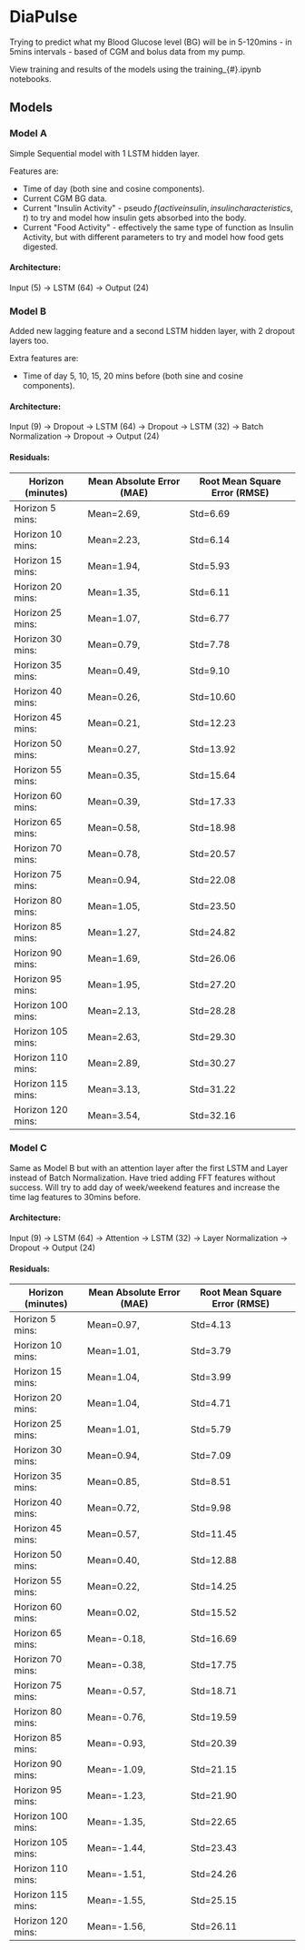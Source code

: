 # DiaPulse

Trying to predict what my Blood Glucose level (BG) will be in 5-120mins - in 5mins intervals - based of CGM and bolus data from my pump.

View training and results of the models using the training_{#}.ipynb notebooks.

## Models

### Model A

Simple Sequential model with 1 LSTM hidden layer.

Features are:
 - Time of day (both sine and cosine components).
 - Current CGM BG data.
 - Current "Insulin Activity" - pseudo $f(active insulin, insulin characteristics, t)$ to try and model how insulin gets absorbed into the body.
 - Current "Food Activity" - effectively the same type of function as Insulin Activity, but with different parameters to try and model how food gets digested.

#### Architecture:

Input (5) -> LSTM (64) -> Output (24)


### Model B

Added new lagging feature and a second LSTM hidden layer, with 2 dropout layers too.

Extra features are:
 - Time of day 5, 10, 15, 20 mins before (both sine and cosine components).

#### Architecture:

Input (9) -> Dropout -> LSTM (64) -> Dropout -> LSTM (32) -> Batch Normalization -> Dropout -> Output (24)

#### Residuals:

| Horizon (minutes) | Mean Absolute Error (MAE) | Root Mean Square Error (RMSE) |
|--------------------|---------------------------|--------------------------------|
| Horizon 5 mins: | Mean=2.69, | Std=6.69
| Horizon 10 mins: | Mean=2.23, | Std=6.14
| Horizon 15 mins: | Mean=1.94, | Std=5.93
| Horizon 20 mins: | Mean=1.35, | Std=6.11
| Horizon 25 mins: | Mean=1.07, | Std=6.77
| Horizon 30 mins: | Mean=0.79, | Std=7.78
| Horizon 35 mins: | Mean=0.49, | Std=9.10
| Horizon 40 mins: | Mean=0.26, | Std=10.60
| Horizon 45 mins: | Mean=0.21, | Std=12.23
| Horizon 50 mins: | Mean=0.27, | Std=13.92
| Horizon 55 mins: | Mean=0.35, | Std=15.64
| Horizon 60 mins: | Mean=0.39, | Std=17.33
| Horizon 65 mins: | Mean=0.58, | Std=18.98
| Horizon 70 mins: | Mean=0.78, | Std=20.57
| Horizon 75 mins: | Mean=0.94, | Std=22.08
| Horizon 80 mins: | Mean=1.05, | Std=23.50
| Horizon 85 mins: | Mean=1.27, | Std=24.82
| Horizon 90 mins: | Mean=1.69, | Std=26.06
| Horizon 95 mins: | Mean=1.95, | Std=27.20
| Horizon 100 mins: | Mean=2.13, | Std=28.28
| Horizon 105 mins: | Mean=2.63, | Std=29.30
| Horizon 110 mins: | Mean=2.89, | Std=30.27
| Horizon 115 mins: | Mean=3.13, | Std=31.22
| Horizon 120 mins: | Mean=3.54, | Std=32.16


### Model C

Same as Model B but with an attention layer after the first LSTM and Layer instead of Batch Normalization. Have tried adding FFT features without success. Will try to add day of week/weekend features and increase the time lag features to 30mins before.

#### Architecture:

Input (9) -> LSTM (64) -> Attention -> LSTM (32) -> Layer Normalization -> Dropout -> Output (24)

#### Residuals:

| Horizon (minutes) | Mean Absolute Error (MAE) | Root Mean Square Error (RMSE) |
|--------------------|---------------------------|--------------------------------|
| Horizon 5 mins: | Mean=0.97, | Std=4.13
| Horizon 10 mins: | Mean=1.01, | Std=3.79
| Horizon 15 mins: | Mean=1.04, | Std=3.99
| Horizon 20 mins: | Mean=1.04, | Std=4.71
| Horizon 25 mins: | Mean=1.01, | Std=5.79
| Horizon 30 mins: | Mean=0.94, | Std=7.09
| Horizon 35 mins: | Mean=0.85, | Std=8.51
| Horizon 40 mins: | Mean=0.72, | Std=9.98
| Horizon 45 mins: | Mean=0.57, | Std=11.45
| Horizon 50 mins: | Mean=0.40, | Std=12.88
| Horizon 55 mins: | Mean=0.22, | Std=14.25
| Horizon 60 mins: | Mean=0.02, | Std=15.52
| Horizon 65 mins: | Mean=-0.18, | Std=16.69
| Horizon 70 mins: | Mean=-0.38, | Std=17.75
| Horizon 75 mins: | Mean=-0.57, | Std=18.71
| Horizon 80 mins: | Mean=-0.76, | Std=19.59
| Horizon 85 mins: | Mean=-0.93, | Std=20.39
| Horizon 90 mins: | Mean=-1.09, | Std=21.15
| Horizon 95 mins: | Mean=-1.23, | Std=21.90
| Horizon 100 mins: | Mean=-1.35, | Std=22.65
| Horizon 105 mins: | Mean=-1.44, | Std=23.43
| Horizon 110 mins: | Mean=-1.51, | Std=24.26
| Horizon 115 mins: | Mean=-1.55, | Std=25.15
| Horizon 120 mins: | Mean=-1.56, | Std=26.11